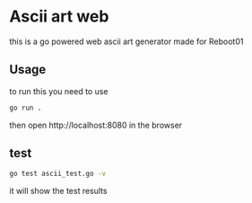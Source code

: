 # Ascii art web

this is a go powered web ascii art generator made for Reboot01

## Usage
to run this you need to use

```bash
go run .
```
then open http://localhost:8080 in the browser

## test
```bash
go test ascii_test.go -v
```
it will show the test results